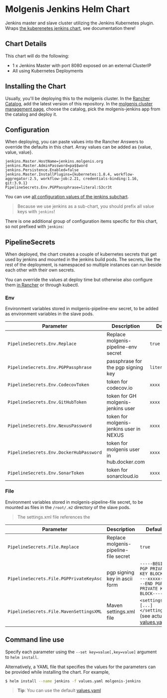 # Molgenis Jenkins Helm Chart

Jenkins master and slave cluster utilizing the Jenkins Kubernetes plugin.
Wraps [the kuberenetes jenkins chart](https://github.com/kubernetes/charts/tree/master/stable/jenkins), see documentation there!

## Chart Details

This chart will do the following:

* 1 x Jenkins Master with port 8080 exposed on an external ClusterIP
* All using Kubernetes Deployments

## Installing the Chart

Usually, you'll be deploying this to the molgenis cluster.
In the [Rancher Catalog](https://rancher.molgenis.org:7443/g/catalog), add the latest version of this repository.
In the [molgenis cluster management page](https://rancher.molgenis.org:7443/p/c-mhkqb:project-2pf45/apps), choose the 
catalog, pick the molgenis-jenkins app from the catalog and deploy it.

## Configuration

When deploying, you can paste values into the Rancher Answers to override the defaults in this chart.
Array values can be added as {value, value, value}.
```
jenkins.Master.HostName=jenkins.molgenis.org
jenkins.Master.AdminPassword=pa$$word
jenkins.Persistence.Enabled=false
jenkins.Master.InstallPlugins={kubernetes:1.8.4, workflow-aggregator:2.5, workflow-job:2.21, credentials-binding:1.16, git:3.9.1}
PipelineSecrets.Env.PGPPassphrase=literal:S3cr3t
```

You can use [all configuration values of the jenkins subchart](https://github.com/kubernetes/charts/tree/master/stable/jenkins).
> Because we use jenkins as a sub-chart, you should prefix all value keys with `jenkins`!

There is one additional group of configuration items specific for this chart, so not prefixed with `jenkins`:
## PipelineSecrets

When deployed, the chart creates a couple of kubernetes secrets that get used by jenkins and mounted in the jenkins 
build pods. The secrets, like the rest of the deployment, is namespaced so multiple instances can run beside
each other with their own secrets.

You can override the values at deploy time but otherwise also configure them 
[in Rancher](https://rancher.molgenis.org:7443/p/c-mhkqb:project-2pf45/secrets) or through kubectl.

### Env
Environment variables stored in molgenis-pipeline-env secret, to be added as environment variables
in the slave pods.

| Parameter                              | Description                               | Default         |
| -------------------------------------- | ----------------------------------------- | --------------- |
| `PipelineSecrets.Env.Replace`          | Replace molgenis-pipeline-env secret      | `true`          |
| `PipelineSecrets.Env.PGPPassphrase`    | passphrase for the pgp signing key        | `literal:xxxx`  |
| `PipelineSecrets.Env.CodecovToken`     | token for codecov.io                      | `xxxx`          |
| `PipelineSecrets.Env.GitHubToken`      | token for GH molgenis-jenkins user        | `xxxx`          |
| `PipelineSecrets.Env.NexusPassword`    | token for molgenis-jenkins user in NEXUS  | `xxxx`          |
| `PipelineSecrets.Env.DockerHubPassword`| token for molgenis user in hub.docker.com | `xxxx`          |
| `PipelineSecrets.Env.SonarToken`       | token for sonarcloud.io                   | `xxxx`          |                                                            |

### File

Environment variables stored in molgenis-pipeline-file secret, to be mounted as files
in the `/root/.m2` directory of the slave pods.
> The settings.xml file references the 

| Parameter                              | Description                           | Default                                                                         |
| -------------------------------------- | ------------------------------------- | ------------------------------------------------------------------------------- |
| `PipelineSecrets.File.Replace`         | Replace molgenis-pipeline-file secret | `true`                                                                          |
| `PipelineSecrets.File.PGPPrivateKeyAsc`| pgp signing key in ascii form         | `-----BEGIN PGP PRIVATE KEY BLOCK-----xxxxx-----END PGP PRIVATE KEY BLOCK-----` |
| `PipelineSecrets.File.MavenSettingsXML`| Maven settings.xml file               | `<settings>[...]</settings>` (see actual [values.yaml](values.yaml))            |


## Command line use
Specify each parameter using the `--set key=value[,key=value]` argument to `helm install`.

Alternatively, a YAML file that specifies the values for the parameters can be provided while installing the chart.
For example,

```bash
$ helm install --name jenkins -f values.yaml molgenis-jenkins
```

> **Tip**: You can use the default [values.yaml](values.yaml)

